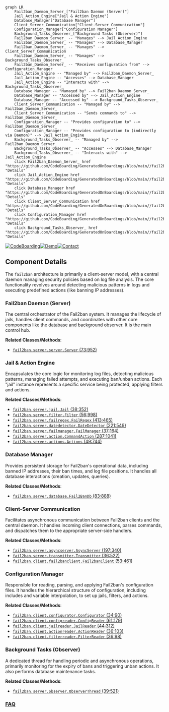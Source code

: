 ```mermaid
graph LR
    Fail2ban_Daemon_Server_["Fail2ban Daemon (Server)"]
    Jail_Action_Engine["Jail & Action Engine"]
    Database_Manager["Database Manager"]
    Client_Server_Communication["Client-Server Communication"]
    Configuration_Manager["Configuration Manager"]
    Background_Tasks_Observer_["Background Tasks (Observer)"]
    Fail2ban_Daemon_Server_ -- "Manages" --> Jail_Action_Engine
    Fail2ban_Daemon_Server_ -- "Manages" --> Database_Manager
    Fail2ban_Daemon_Server_ -- "Manages" --> Client_Server_Communication
    Fail2ban_Daemon_Server_ -- "Manages" --> Background_Tasks_Observer_
    Fail2ban_Daemon_Server_ -- "Receives configuration from" --> Configuration_Manager
    Jail_Action_Engine -- "Managed by" --> Fail2ban_Daemon_Server_
    Jail_Action_Engine -- "Accesses" --> Database_Manager
    Jail_Action_Engine -- "Interacts with" --> Background_Tasks_Observer_
    Database_Manager -- "Managed by" --> Fail2ban_Daemon_Server_
    Database_Manager -- "Accessed by" --> Jail_Action_Engine
    Database_Manager -- "Accessed by" --> Background_Tasks_Observer_
    Client_Server_Communication -- "Managed by" --> Fail2ban_Daemon_Server_
    Client_Server_Communication -- "Sends commands to" --> Fail2ban_Daemon_Server_
    Configuration_Manager -- "Provides configuration to" --> Fail2ban_Daemon_Server_
    Configuration_Manager -- "Provides configuration to (indirectly via Daemon)" --> Jail_Action_Engine
    Background_Tasks_Observer_ -- "Managed by" --> Fail2ban_Daemon_Server_
    Background_Tasks_Observer_ -- "Accesses" --> Database_Manager
    Background_Tasks_Observer_ -- "Interacts with" --> Jail_Action_Engine
    click Fail2ban_Daemon_Server_ href "https://github.com/CodeBoarding/GeneratedOnBoardings/blob/main//fail2ban/Fail2ban_Daemon_Server_.md" "Details"
    click Jail_Action_Engine href "https://github.com/CodeBoarding/GeneratedOnBoardings/blob/main//fail2ban/Jail_Action_Engine.md" "Details"
    click Database_Manager href "https://github.com/CodeBoarding/GeneratedOnBoardings/blob/main//fail2ban/Database_Manager.md" "Details"
    click Client_Server_Communication href "https://github.com/CodeBoarding/GeneratedOnBoardings/blob/main//fail2ban/Client_Server_Communication.md" "Details"
    click Configuration_Manager href "https://github.com/CodeBoarding/GeneratedOnBoardings/blob/main//fail2ban/Configuration_Manager.md" "Details"
    click Background_Tasks_Observer_ href "https://github.com/CodeBoarding/GeneratedOnBoardings/blob/main//fail2ban/Background_Tasks_Observer_.md" "Details"
```
[![CodeBoarding](https://img.shields.io/badge/Generated%20by-CodeBoarding-9cf?style=flat-square)](https://github.com/CodeBoarding/GeneratedOnBoardings)[![Demo](https://img.shields.io/badge/Try%20our-Demo-blue?style=flat-square)](https://www.codeboarding.org/demo)[![Contact](https://img.shields.io/badge/Contact%20us%20-%20contact@codeboarding.org-lightgrey?style=flat-square)](mailto:contact@codeboarding.org)

## Component Details

The `fail2ban` architecture is primarily a client-server model, with a central daemon managing security policies based on log file analysis. The core functionality revolves around detecting malicious patterns in logs and executing predefined actions (like banning IP addresses).

### Fail2ban Daemon (Server)
The central orchestrator of the Fail2ban system. It manages the lifecycle of jails, handles client commands, and coordinates with other core components like the database and background observer. It is the main control hub.


**Related Classes/Methods**:

- <a href="https://github.com/fail2ban/fail2ban/blob/master/fail2ban/server/server.py#L73-L952" target="_blank" rel="noopener noreferrer">`fail2ban.server.server.Server` (73:952)</a>


### Jail & Action Engine
Encapsulates the core logic for monitoring log files, detecting malicious patterns, managing failed attempts, and executing ban/unban actions. Each "jail" instance represents a specific service being protected, applying filters and actions.


**Related Classes/Methods**:

- <a href="https://github.com/fail2ban/fail2ban/blob/master/fail2ban/server/jail.py#L38-L352" target="_blank" rel="noopener noreferrer">`fail2ban.server.jail.Jail` (38:352)</a>
- <a href="https://github.com/fail2ban/fail2ban/blob/master/fail2ban/server/filter.py#L56-L998" target="_blank" rel="noopener noreferrer">`fail2ban.server.filter.Filter` (56:998)</a>
- <a href="https://github.com/fail2ban/fail2ban/blob/master/fail2ban/server/failregex.py#L413-L465" target="_blank" rel="noopener noreferrer">`fail2ban.server.failregex.FailRegex` (413:465)</a>
- <a href="https://github.com/fail2ban/fail2ban/blob/master/fail2ban/server/datedetector.py#L221-L549" target="_blank" rel="noopener noreferrer">`fail2ban.server.datedetector.DateDetector` (221:549)</a>
- <a href="https://github.com/fail2ban/fail2ban/blob/master/fail2ban/server/failmanager.py#L37-L164" target="_blank" rel="noopener noreferrer">`fail2ban.server.failmanager.FailManager` (37:164)</a>
- <a href="https://github.com/fail2ban/fail2ban/blob/master/fail2ban/server/action.py#L287-L1041" target="_blank" rel="noopener noreferrer">`fail2ban.server.action.CommandAction` (287:1041)</a>
- <a href="https://github.com/fail2ban/fail2ban/blob/master/fail2ban/server/actions.py#L49-L744" target="_blank" rel="noopener noreferrer">`fail2ban.server.actions.Actions` (49:744)</a>


### Database Manager
Provides persistent storage for Fail2ban's operational data, including banned IP addresses, their ban times, and log file positions. It handles all database interactions (creation, updates, queries).


**Related Classes/Methods**:

- <a href="https://github.com/fail2ban/fail2ban/blob/master/fail2ban/server/database.py#L83-L888" target="_blank" rel="noopener noreferrer">`fail2ban.server.database.Fail2BanDb` (83:888)</a>


### Client-Server Communication
Facilitates asynchronous communication between Fail2ban clients and the central daemon. It handles incoming client connections, parses commands, and dispatches them to the appropriate server-side handlers.


**Related Classes/Methods**:

- <a href="https://github.com/fail2ban/fail2ban/blob/master/fail2ban/server/asyncserver.py#L197-L340" target="_blank" rel="noopener noreferrer">`fail2ban.server.asyncserver.AsyncServer` (197:340)</a>
- <a href="https://github.com/fail2ban/fail2ban/blob/master/fail2ban/server/transmitter.py#L36-L522" target="_blank" rel="noopener noreferrer">`fail2ban.server.transmitter.Transmitter` (36:522)</a>
- <a href="https://github.com/fail2ban/fail2ban/blob/master/fail2ban/client/fail2banclient.py#L53-L461" target="_blank" rel="noopener noreferrer">`fail2ban.client.fail2banclient.Fail2banClient` (53:461)</a>


### Configuration Manager
Responsible for reading, parsing, and applying Fail2ban's configuration files. It handles the hierarchical structure of configuration, including includes and variable interpolation, to set up jails, filters, and actions.


**Related Classes/Methods**:

- <a href="https://github.com/fail2ban/fail2ban/blob/master/fail2ban/client/configurator.py#L34-L90" target="_blank" rel="noopener noreferrer">`fail2ban.client.configurator.Configurator` (34:90)</a>
- <a href="https://github.com/fail2ban/fail2ban/blob/master/fail2ban/client/configreader.py#L61-L179" target="_blank" rel="noopener noreferrer">`fail2ban.client.configreader.ConfigReader` (61:179)</a>
- <a href="https://github.com/fail2ban/fail2ban/blob/master/fail2ban/client/jailreader.py#L44-L312" target="_blank" rel="noopener noreferrer">`fail2ban.client.jailreader.JailReader` (44:312)</a>
- <a href="https://github.com/fail2ban/fail2ban/blob/master/fail2ban/client/actionreader.py#L36-L103" target="_blank" rel="noopener noreferrer">`fail2ban.client.actionreader.ActionReader` (36:103)</a>
- <a href="https://github.com/fail2ban/fail2ban/blob/master/fail2ban/client/filterreader.py#L36-L98" target="_blank" rel="noopener noreferrer">`fail2ban.client.filterreader.FilterReader` (36:98)</a>


### Background Tasks (Observer)
A dedicated thread for handling periodic and asynchronous operations, primarily monitoring for the expiry of bans and triggering unban actions. It also performs database maintenance tasks.


**Related Classes/Methods**:

- <a href="https://github.com/fail2ban/fail2ban/blob/master/fail2ban/server/observer.py#L39-L521" target="_blank" rel="noopener noreferrer">`fail2ban.server.observer.ObserverThread` (39:521)</a>




### [FAQ](https://github.com/CodeBoarding/GeneratedOnBoardings/tree/main?tab=readme-ov-file#faq)